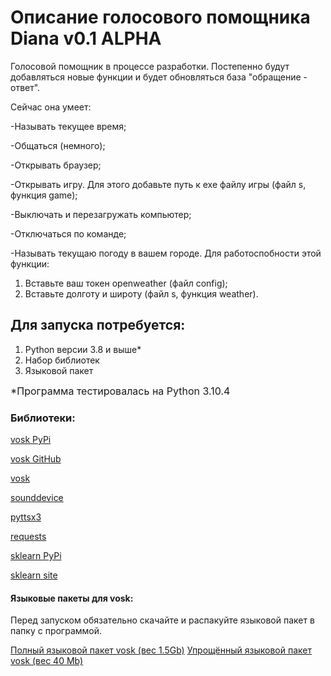 # Описание голосового помощника Diana v0.1 ALPHA

Голосовой помощник в процессе разработки. Постепенно будут добавляться новые функции и будет обновляться база "обращение - ответ".

Сейчас она умеет:

-Называть текущее время;

-Общаться (немного);

-Открывать браузер;

-Открывать игру. Для этого добавьте путь к exe файлу игры (файл s, функция game);

-Выключать и перезагружать компьютер;

-Отключаться по команде;

-Называть текущаю погоду в вашем городе. Для работоспобности этой функции: 
1. Вставьте ваш токен openweather (файл config);
2. Вставьте долготу и широту (файл s, функция weather).

## Для запуска потребуется: 

1. Python версии 3.8 и выше*
2. Набор библиотек
3. Языковой пакет

<font size = 3> *Программа тестировалась на Python 3.10.4 </font>

### Библиотеки:

[vosk PyPi](https://pypi.org/project/vosk/)

[vosk GitHub](https://github.com/alphacep/vosk-api)

[vosk](https://alphacephei.com/vosk/)

[sounddevice](https://pypi.org/project/sounddevice/)

[pyttsx3](https://pypi.org/project/pyttsx3/)

[requests](https://pypi.org/project/requests/)

[sklearn PyPi](https://pypi.org/project/scikit-learn/)

[sklearn site](https://scikit-learn.org/stable/)

#### Языковые пакеты для vosk:

Перед запуском обязательно скачайте и распакуйте языковой пакет в папку с программой.

[Полный языковой пакет vosk (вес 1.5Gb)](https://alphacephei.com/vosk/models/vosk-model-ru-0.22.zip)
[Упрощённый языковой пакет vosk (вес 40 Mb)](https://alphacephei.com/vosk/models/vosk-model-small-ru-0.22.zip)



